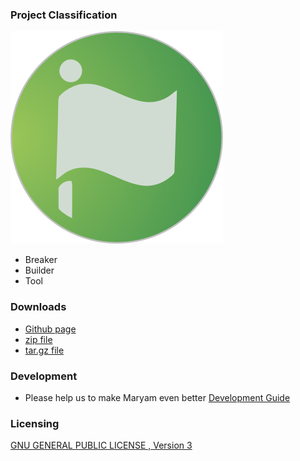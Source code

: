 ### Project Classification
![Flagship Project](assets/images/owasp_level_flagship.svg)

* <i class="fas fa-hammer" style="color:#233e81;"></i> Breaker
* <i class="fas fa-toolbox" style="color:#233e81;"></i> Builder
* <i class="fas fa-tools" style="color:#233e81;"></i> Tool

### Downloads

* [Github page](https://github.com/saeeddhqan/Maryam)
* [zip file](https://github.com/saeeddhqan/Maryam/zipball/master)
* [tar.gz file](https://github.com/saeeddhqan/Maryam/tarball/master)


### Development
* Please help us to make Maryam even better [Development Guide](https://github.com/saeeddhqan/maryam/wiki/Development-Guide)

### Licensing

[GNU GENERAL PUBLIC LICENSE , Version 3](https://github.com/saeeddhqan/Maryam/blob/master/LICENSE)
